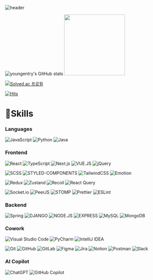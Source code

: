 ![header](https://capsule-render.vercel.app/api?type=waving&color=gradient&height=250&section=header&text=youngentry&fontSize=90)

![youngentry's GitHub stats](https://github-readme-stats.vercel.app/api?username=youngentry&show_icons=true&theme=radical)
<span>
  <img img style="height:197px" src="https://github-readme-stats.vercel.app/api/top-langs/?username=youngentry&layout=compact&theme=nord&hide_border=true"/>
</span>

[![Solved.ac 프로필](http://mazassumnida.wtf/api/generate_badge?boj=opapqp)](https://solved.ac/opapqp)


[![Hits](https://hits.seeyoufarm.com/api/count/incr/badge.svg?url=https%3A%2F%2Fgithub.com%2Fyoungentry&count_bg=%2379C83D&title_bg=%23555555&icon=&icon_color=%23E7E7E7&title=hits&edge_flat=false)](https://hits.seeyoufarm.com)

# 💪Skills
### Languages

![JavaScript](https://img.shields.io/badge/JavaScript-F7DF1E.svg?&style=for-the-badge&logo=JavaScript&logoColor=white)
![Python](https://img.shields.io/badge/Python-3776AB.svg?&style=for-the-badge&logo=Python&logoColor=white)
![Java](https://img.shields.io/badge/java-%23ED8B00.svg?style=for-the-badge&logo=openjdk&logoColor=white)

### Frontend

![React](https://img.shields.io/badge/React-61DAFB.svg?&style=for-the-badge&logo=React&logoColor=white)
![TypeScript](https://img.shields.io/badge/TypeScript-3178C6.svg?&style=for-the-badge&logo=TypeScript&logoColor=white)
![Next.js](https://img.shields.io/badge/Next.js-000000.svg?&style=for-the-badge&logo=Next.js&logoColor=white)
![VUE.JS](https://img.shields.io/badge/Vue.js-4FC08D.svg?&style=for-the-badge&logo=Vue.js&logoColor=white)
![jQuery](https://img.shields.io/badge/jquery-%230769AD.svg?style=for-the-badge&logo=jquery&logoColor=white)


![SCSS](https://img.shields.io/badge/SCSS-CC6699.svg?&style=for-the-badge&logo=Sass&logoColor=white)
![STYLED-COMPONENTS](https://img.shields.io/badge/styled--components-DB7093.svg?&style=for-the-badge&logo=styled-components&logoColor=white)
![TailwindCSS](https://img.shields.io/badge/tailwindcss-%2338B2AC.svg?style=for-the-badge&logo=tailwind-css&logoColor=white)
![Emotion](https://img.shields.io/badge/Emotion-D36AC2.svg?style=for-the-badge&logoColor=white)


![Redux](https://img.shields.io/badge/redux-%23593d88.svg?style=for-the-badge&logo=redux&logoColor=white)
![Zustand](https://img.shields.io/badge/Zustand-49443E.svg?style=for-the-badge&logoColor=white)
![Recoil](https://img.shields.io/badge/Recoil-3C7CE6.svg?style=for-the-badge&logoColor=white)
![React Query](https://img.shields.io/badge/-React%20Query-FF4154?style=for-the-badge&logo=react%20query&logoColor=white)


![Socket.io](https://img.shields.io/badge/Socket.io-black?style=for-the-badge&logo=socket.io&badgeColor=010101)
![PeerJS](https://img.shields.io/badge/PeerJS-EC6552.svg?style=for-the-badge&logoColor=white)
![STOMP](https://img.shields.io/badge/STOMP-080808.svg?style=for-the-badge&logoColor=white)
![Prettier](https://img.shields.io/badge/prettier-%23F7B93E.svg?style=for-the-badge&logo=prettier&logoColor=black)
![ESLint](https://img.shields.io/badge/ESLint-4B3263?style=for-the-badge&logo=eslint&logoColor=white)



### Backend

![Spring](https://img.shields.io/badge/spring-%236DB33F.svg?style=for-the-badge&logo=spring&logoColor=white)
![DJANGO](https://img.shields.io/badge/Django-092E20.svg?&style=for-the-badge&logo=Django&logoColor=white)
![NODE.JS](https://img.shields.io/badge/Node.js-339933.svg?&style=for-the-badge&logo=Node.js&logoColor=white)
![EXPRESS](https://img.shields.io/badge/Express-000000.svg?&style=for-the-badge&logo=Express&logoColor=white)
![MySQL](https://img.shields.io/badge/mysql-4479A1.svg?style=for-the-badge&logo=mysql&logoColor=white)
![MongoDB](https://img.shields.io/badge/MongoDB-%234ea94b.svg?style=for-the-badge&logo=mongodb&logoColor=white)



### Cowork

![Visual Studio Code](https://img.shields.io/badge/Visual%20Studio%20Code-0078d7.svg?style=for-the-badge&logo=visual-studio-code&logoColor=white)
![PyCharm](https://img.shields.io/badge/pycharm-97CA00?style=for-the-badge&logo=pycharm)
![IntelliJ IDEA](https://img.shields.io/badge/IntelliJIDEA-000000.svg?style=for-the-badge&logo=intellij-idea&logoColor=white)


![Git](https://img.shields.io/badge/git-%23F05033.svg?style=for-the-badge&logo=git&logoColor=white)
![GitHub](https://img.shields.io/badge/github-%23121011.svg?style=for-the-badge&logo=github&logoColor=white)
![GitLab](https://img.shields.io/badge/gitlab-%23181717.svg?style=for-the-badge&logo=gitlab&logoColor=white)
![Figma](https://img.shields.io/badge/figma-%23F24E1E.svg?style=for-the-badge&logo=figma&logoColor=white)
![Jira](https://img.shields.io/badge/jira-%230A0FFF.svg?style=for-the-badge&logo=jira&logoColor=white)
![Notion](https://img.shields.io/badge/Notion-%23000000.svg?style=for-the-badge&logo=notion&logoColor=white)
![Postman](https://img.shields.io/badge/Postman-FF6C37?style=for-the-badge&logo=postman&logoColor=white)
![Slack](https://img.shields.io/badge/Slack-4A154B?style=for-the-badge&logo=slack&logoColor=white)


### AI Copilot

![ChatGPT](https://img.shields.io/badge/chatGPT-74aa9c?style=for-the-badge&logo=openai&logoColor=white)
![GitHub Copilot](https://img.shields.io/badge/github_copilot-8957E5?style=for-the-badge&logo=github-copilot&logoColor=white)




